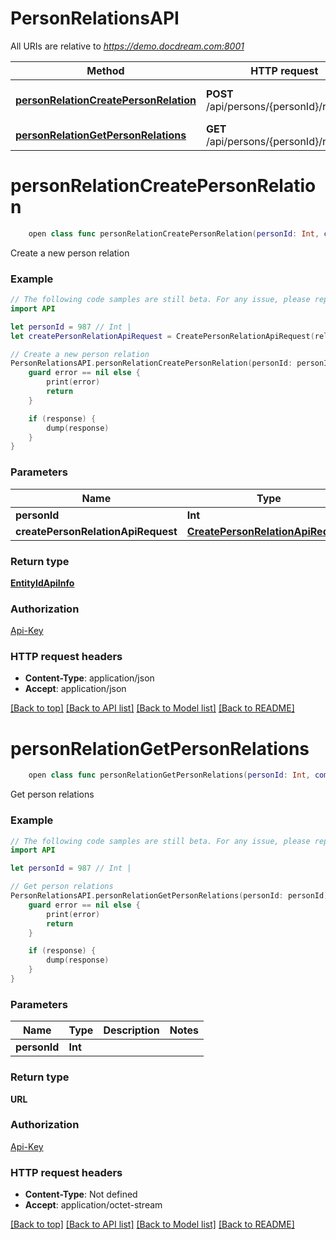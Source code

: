 # PersonRelationsAPI

All URIs are relative to *https://demo.docdream.com:8001*

Method | HTTP request | Description
------------- | ------------- | -------------
[**personRelationCreatePersonRelation**](PersonRelationsAPI.md#personrelationcreatepersonrelation) | **POST** /api/persons/{personId}/relations | Create a new person relation
[**personRelationGetPersonRelations**](PersonRelationsAPI.md#personrelationgetpersonrelations) | **GET** /api/persons/{personId}/relations | Get person relations


# **personRelationCreatePersonRelation**
```swift
    open class func personRelationCreatePersonRelation(personId: Int, createPersonRelationApiRequest: CreatePersonRelationApiRequest, completion: @escaping (_ data: EntityIdApiInfo?, _ error: Error?) -> Void)
```

Create a new person relation

### Example
```swift
// The following code samples are still beta. For any issue, please report via http://github.com/OpenAPITools/openapi-generator/issues/new
import API

let personId = 987 // Int | 
let createPersonRelationApiRequest = CreatePersonRelationApiRequest(relatedPersonId: 123, relationTypeId: 123, isPartyA: false, shareMobilePhone: false, shareLandLine: false, shareEmail: false, shareDocuments: false) // CreatePersonRelationApiRequest | 

// Create a new person relation
PersonRelationsAPI.personRelationCreatePersonRelation(personId: personId, createPersonRelationApiRequest: createPersonRelationApiRequest) { (response, error) in
    guard error == nil else {
        print(error)
        return
    }

    if (response) {
        dump(response)
    }
}
```

### Parameters

Name | Type | Description  | Notes
------------- | ------------- | ------------- | -------------
 **personId** | **Int** |  | 
 **createPersonRelationApiRequest** | [**CreatePersonRelationApiRequest**](CreatePersonRelationApiRequest.md) |  | 

### Return type

[**EntityIdApiInfo**](EntityIdApiInfo.md)

### Authorization

[Api-Key](../README.md#Api-Key)

### HTTP request headers

 - **Content-Type**: application/json
 - **Accept**: application/json

[[Back to top]](#) [[Back to API list]](../README.md#documentation-for-api-endpoints) [[Back to Model list]](../README.md#documentation-for-models) [[Back to README]](../README.md)

# **personRelationGetPersonRelations**
```swift
    open class func personRelationGetPersonRelations(personId: Int, completion: @escaping (_ data: URL?, _ error: Error?) -> Void)
```

Get person relations

### Example
```swift
// The following code samples are still beta. For any issue, please report via http://github.com/OpenAPITools/openapi-generator/issues/new
import API

let personId = 987 // Int | 

// Get person relations
PersonRelationsAPI.personRelationGetPersonRelations(personId: personId) { (response, error) in
    guard error == nil else {
        print(error)
        return
    }

    if (response) {
        dump(response)
    }
}
```

### Parameters

Name | Type | Description  | Notes
------------- | ------------- | ------------- | -------------
 **personId** | **Int** |  | 

### Return type

**URL**

### Authorization

[Api-Key](../README.md#Api-Key)

### HTTP request headers

 - **Content-Type**: Not defined
 - **Accept**: application/octet-stream

[[Back to top]](#) [[Back to API list]](../README.md#documentation-for-api-endpoints) [[Back to Model list]](../README.md#documentation-for-models) [[Back to README]](../README.md)

